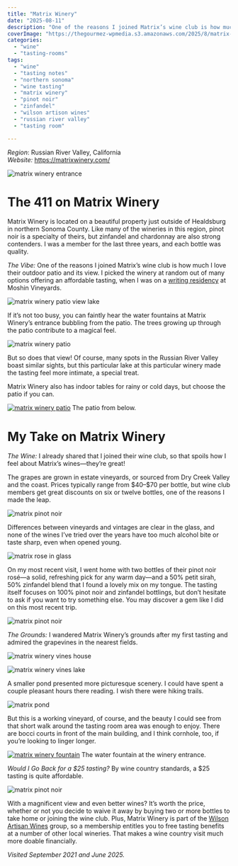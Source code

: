 ```yaml
---
title: "Matrix Winery"
date: "2025-08-11"
description: "One of the reasons I joined Matrix’s wine club is how much I love their outdoor patio and its view"
coverImage: "https://thegourmez-wpmedia.s3.amazonaws.com/2025/8/matrix-wine+(4).jpg"
categories:
  - "wine"
  - "tasting-rooms"
tags:
  - "wine"
  - "tasting notes"
  - "northern sonoma"
  - "wine tasting"
  - "matrix winery"
  - "pinot noir"
  - "zinfandel"
  - "wilson artison wines"
  - "russian river valley"
  - "tasting room"

---
```


*Region*: Russian River Valley, California\
*Website:* <https://matrixwinery.com/>

![matrix winery entrance](https://thegourmez-wpmedia.s3.amazonaws.com/2025/8/matrix-wine+(1).jpg)

# The 411 on Matrix Winery

Matrix Winery is located on a beautiful property just outside of Healdsburg in northern Sonoma County. Like many of the wineries in this region, pinot noir is a specialty of theirs, but zinfandel and chardonnay are also strong contenders. I was a member for the last three years, and each bottle was quality.

*The Vibe:* One of the reasons I joined Matrix’s wine club is how much I love their outdoor patio and its view. I picked the winery at random out of many options offering an affordable tasting, when I was on a [writing residency](https://www.writingbetweenthevines.org/) at Moshin Vineyards.

![matrix winery patio view lake](https://thegourmez-wpmedia.s3.amazonaws.com/2025/8/matrix-wine+(2).jpg)

If it’s not too busy, you can faintly hear the water fountains at Matrix Winery’s entrance bubbling from the patio. The trees growing up through the patio contribute to a magical feel.

![matrix winery patio](https://thegourmez-wpmedia.s3.amazonaws.com/2025/8/matrix-wine+(26).jpg)

 But so does that view! Of course, many spots in the Russian River Valley boast similar sights, but this particular lake at this particular winery made the tasting feel more intimate, a special treat.

Matrix Winery also has indoor tables for rainy or cold days, but choose the patio if you can.

<div class="caption">

[![matrix winery patio](https://thegourmez-wpmedia.s3.amazonaws.com/2025/8/matrix-wine+(23).jpg)](https://thegourmez-wpmedia.s3.amazonaws.com/2025/8/matrix-wine+(23).jpg) The patio from below. </div>

# My Take on Matrix Winery

*The Wine:* I already shared that I joined their wine club, so that spoils how I feel about Matrix’s wines—they’re great! 

The grapes are grown in estate vineyards, or sourced from Dry Creek Valley and the coast. Prices typically range from \$40–\$70 per bottle, but wine club members get great discounts on six or twelve bottles, one of the reasons I made the leap.

![matrix pinot noir](https://thegourmez-wpmedia.s3.amazonaws.com/2025/8/matrix-wine+(7).jpg)

Differences between vineyards and vintages are clear in the glass, and none of the wines I’ve tried over the years have too much alcohol bite or taste sharp, even when opened young.

![matrix rose in glass](https://thegourmez-wpmedia.s3.amazonaws.com/2025/8/matrix-wine+(6).jpg)

On my most recent visit, I went home with two bottles of their pinot noir rosé—a solid, refreshing pick for any warm day—and a 50% petit sirah, 50% zinfandel blend that I found a lovely mix on my tongue. The tasting itself focuses on 100% pinot noir and zinfandel bottlings, but don’t hesitate to ask if you want to try something else. You may discover a gem like I did on this most recent trip.

![matrix pinot noir](https://thegourmez-wpmedia.s3.amazonaws.com/2025/8/matrix-wine+(3).jpg)

*The Grounds:* I wandered Matrix Winery’s grounds after my first tasting and admired the grapevines in the nearest fields.

![matrix winery vines house](https://thegourmez-wpmedia.s3.amazonaws.com/2025/8/matrix-wine+(9).jpg)

![matrix winery vines lake](https://thegourmez-wpmedia.s3.amazonaws.com/2025/8/matrix-wine+(21).jpg)

A smaller pond presented more picturesque scenery. I could have spent a couple pleasant hours there reading. I wish there were hiking trails.

![matrix pond](https://thegourmez-wpmedia.s3.amazonaws.com/2025/8/matrix-wine+(16).jpg)

But this is a working vineyard, of course, and the beauty I could see from that short walk around the tasting room area was enough to enjoy. There are bocci courts in front of the main building, and I think cornhole, too, if you’re looking to linger longer.

<div class="caption">

[![matrix winery fountain](https://thegourmez-wpmedia.s3.amazonaws.com/2025/8/matrix-wine+(24).jpg)](https://thegourmez-wpmedia.s3.amazonaws.com/2025/8/matrix-wine+(24).jpg) The water fountain at the winery entrance. </div>

*Would I Go Back for a \$25 tasting?* By wine country standards, a \$25 tasting is quite affordable.

![matrix pinot noir](https://thegourmez-wpmedia.s3.amazonaws.com/2025/8/matrix-wine+(4).jpg)

With a magnificent view and even better wines? It’s worth the price, whether or not you decide to waive it away by buying two or more bottles to take home or joining the wine club. Plus, Matrix Winery is part of the [Wilson Artisan Wines](https://wilsonartisanwines.com/) group, so a membership entitles you to free tasting benefits at a number of other local wineries. That makes a wine country visit much more doable financially.

*Visited September 2021 and June 2025.*
